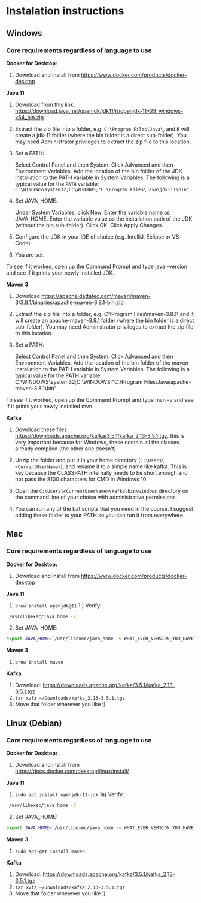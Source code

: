 # Instalation instructions

## Windows

### Core requirements regardless of language to use

**Docker for Desktop**:

1) Download and install from https://www.docker.com/products/docker-desktop

**Java 11**

1) Download from this link: https://download.java.net/openjdk/jdk11/ri/openjdk-11+28_windows-x64_bin.zip

2) Extract the zip file into a folder, e.g. `C:\Program Files\Java\`, and it will create a jdk-11 folder (where the bin folder is a direct sub-folder). You may need Administrator privileges to extract the zip file to this location.

3) Set a PATH:

   Select Control Panel and then System.
   Click Advanced and then Environment Variables.
   Add the location of the bin folder of the JDK installation to the PATH variable in System Variables.
   The following is a typical value for the `PATH` variable: `C:\WINDOWS\system32;C:\WINDOWS;"C:\Program Files\Java\jdk-11\bin"`

4) Set JAVA_HOME:

   Under System Variables, click New.
   Enter the variable name as JAVA_HOME.
   Enter the variable value as the installation path of the JDK (without the bin sub-folder).
   Click OK.
   Click Apply Changes.

5) Configure the JDK in your IDE of choice (e.g. IntelliJ, Eclipse or VS Code)

6) You are set.

To see if it worked, open up the Command Prompt and type java -version and see if it prints your newly installed JDK.

**Maven 3**

1) Download https://apache.dattatec.com/maven/maven-3/3.8.1/binaries/apache-maven-3.8.1-bin.zip

2) Extract the zip file into a folder, e.g. C:\Program Files\maven-3.8.1\ and it will create an apache-maven-3.8.1 folder (where the bin folder is a direct sub-folder). You may need Administrator privileges to extract the zip file to this location.

3) Set a PATH:

   Select Control Panel and then System.
   Click Advanced and then Environment Variables.
   Add the location of the bin folder of the maven installation to the PATH variable in System Variables. The following is a typical value for the PATH variable: C:\WINDOWS\system32;C:\WINDOWS;"C:\Program Files\Java\apache-maven-3.8.1\bin"


To see if it worked, open up the Command Prompt and type mvn -v and see if it prints your newly installed mvn.

**Kafka**

1) Download these files https://downloads.apache.org/kafka/3.5.1/kafka_2.13-3.5.1.tgz. this is very important because for Windows, these contain all the classes already compiled (the other one doesn't)

2) Unzip the folder and put it in your home directory (`C:\Users\<CurrentUserName>`), and rename it to a simple name like kafka. This is key because the CLASSPATH internally needs to be short enough and not pass the 8100 characters for CMD in Windows 10.

3) Open the `C:\Users\<CurrentUserName>\kafka\bin\windows` directory on the command line of your choice with administrative permissions.

4) You can run any of the bat scripts that you need in the course. I suggest adding these folder to your PATH so you can run it from everywhere.


## Mac

### Core requirements regardless of language to use


**Docker for Desktop:**

1) Download and install from https://www.docker.com/products/docker-desktop

**Java 11**

1) `brew install openjdk@11`
   1') Verify:

```sh
 /usr/libexec/java_home -V
```

2) Set JAVA_HOME:
```sh
export JAVA_HOME=`/usr/libexec/java_home -v WHAT_EVER_VERSION_YOU_HAVE`
```

**Maven 3**

1) `brew install maven`

**Kafka**

1) Download: https://downloads.apache.org/kafka/3.5.1/kafka_2.13-3.5.1.tgz
2) `tar xvfz ~/Downloads/kafka_2.13-3.5.1.tgz`
3) Move that folder wherever you like :)

## Linux (Debian)

### Core requirements regardless of language to use


**Docker for Desktop:**

1) Download and install from https://docs.docker.com/desktop/linux/install/

**Java 11**

1) `sudo apt install openjdk-11-jdk`
   1a) Verify:

```sh
 /usr/libexec/java_home -V
```

2) Set JAVA_HOME:
```sh
export JAVA_HOME=`/usr/libexec/java_home -v WHAT_EVER_VERSION_YOU_HAVE`
```

**Maven 3**

1) `sudo apt-get install maven`

**Kafka**

1) Download: https://downloads.apache.org/kafka/3.5.1/kafka_2.13-3.5.1.tgz
2) `tar xvfz ~/Downloads/kafka_2.13-3.5.1.tgz`
3) Move that folder wherever you like :)
